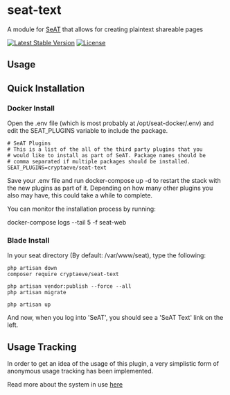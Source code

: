 # seat-text
A module for [SeAT](https://github.com/eveseat/seat) that allows for creating plaintext shareable pages

[![Latest Stable Version](https://img.shields.io/packagist/v/cryptaeve/seat-text.svg?style=flat-square)]()
[![License](https://img.shields.io/badge/license-GPLv2-blue.svg?style=flat-square)](https://raw.githubusercontent.com/crypta-eve/seat-text/master/LICENSE)

## Usage


## Quick Installation
### Docker Install

Open the .env file (which is most probably at /opt/seat-docker/.env) and edit the SEAT_PLUGINS variable to include the package. 

```
# SeAT Plugins
# This is a list of the all of the third party plugins that you
# would like to install as part of SeAT. Package names should be
# comma separated if multiple packages should be installed.
SEAT_PLUGINS=cryptaeve/seat-text
```

Save your .env file and run docker-compose up -d to restart the stack with the new plugins as part of it. Depending on how many other plugins you also may have, this could take a while to complete.

You can monitor the installation process by running:

docker-compose logs --tail 5 -f seat-web

### Blade Install

In your seat directory (By default:  /var/www/seat), type the following:

```
php artisan down
composer require cryptaeve/seat-text

php artisan vendor:publish --force --all
php artisan migrate

php artisan up
```

And now, when you log into 'SeAT', you should see a 'SeAT Text' link on the left.



## Usage Tracking

In order to get an idea of the usage of this plugin, a very simplistic form of anonymous usage tracking has been implemented.

Read more about the system in use [here](https://github.com/Crypta-Eve/snoopy)
